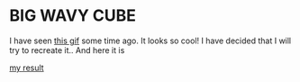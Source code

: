 # BIG WAVY CUBE

I have seen [this gif](https://twitter.com/beesandbombs/status/940639806522085376?s=20) some time ago. It looks so cool! I have decided that I will try to recreate it.. And here it is

[my result](https://github.com/SeNicko/3D-wavy-cube/blob/master/wave.gif)
